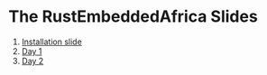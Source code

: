 # The RustEmbeddedAfrica Slides

1. [Installation slide](./install.md)
2. [Day 1](./day1.md)
3. [Day 2](./day2.md)

